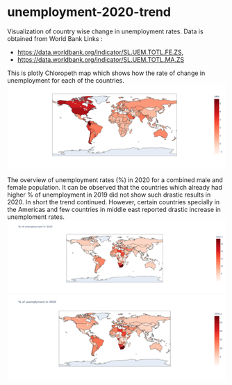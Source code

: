 # unemployment-2020-trend
Visualization of country wise change in unemployment rates.
Data is obtained from World Bank
Links : 
- https://data.worldbank.org/indicator/SL.UEM.TOTL.FE.ZS,
- https://data.worldbank.org/indicator/SL.UEM.TOTL.MA.ZS

This is plotly Chloropeth map which shows how the rate of change in unemployment for each of the countries.
![](/newplot.png)

The overview of unemployment rates (%) in 2020 for a combined male and female population. 
It can be observed that the countries which already had higher % of unemployment in 2019 did not show such drastic results in 2020. In short the trend continued.
However, certain countries specially in the Americas and few countries in middle east reported drastic increase in unemploment rates.
![](/newplot(2).png)
![](/newplot(1).png)

